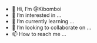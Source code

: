 - 👋 Hi, I’m @Kibomboi
- 👀 I’m interested in ...
- 🌱 I’m currently learning ...
- 💞️ I’m looking to collaborate on ...
- 📫 How to reach me ...

<!---
Kibomboi/Kibomboi is a ✨ special ✨ repository because its `README.md` (this file) appears on your GitHub profile.
You can click the Preview link to take a look at your changes.
--->
